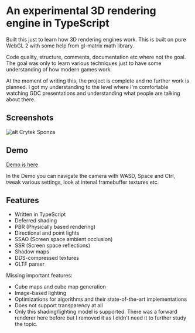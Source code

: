 # An experimental 3D rendering engine in TypeScript

Built this just to learn how 3D rendering engines work. This is built on pure WebGL 2 with some help from gl-matrix math library.

Code quality, structure, comments, documentation etc where not the goal. The goal was only to learn various techniques just to have some understanding of how modern games work.

At the moment of writing this, the project is complete and no further work is planned. I got my understanding to the level where I'm comfortable watching GDC presentations and understanding what people are talking about there.

## Screenshots

![alt Crytek Sponza](https://ikatson.github.io/typescript-3d-renderer/docs/screenshots/sponza.png)

## Demo

[Demo is here](https://ikatson.github.io/typescript-3d-renderer/)

In the Demo you can navigate the camera with WASD, Space and Ctrl, tweak various settings, look at intenal framebuffer textures etc.

## Features

- Written in TypeScript
- Deferred shading
- PBR (Physically based rendering)
- Directional and point lights
- SSAO (Screen space ambient occlusion)
- SSR (Screen space reflections)
- Shadow maps
- DDS-compressed textures
- GLTF parser

Missing important features:
- Cube maps and cube map generation
- Image-based lighting
- Optimizations for algorithms and their state-of-the-art implementations
- Does not support transparency at all
- Only this shading/lighting model is supported. There was a forward renderer here before but I removed it as I didn't need it to further study the topic.